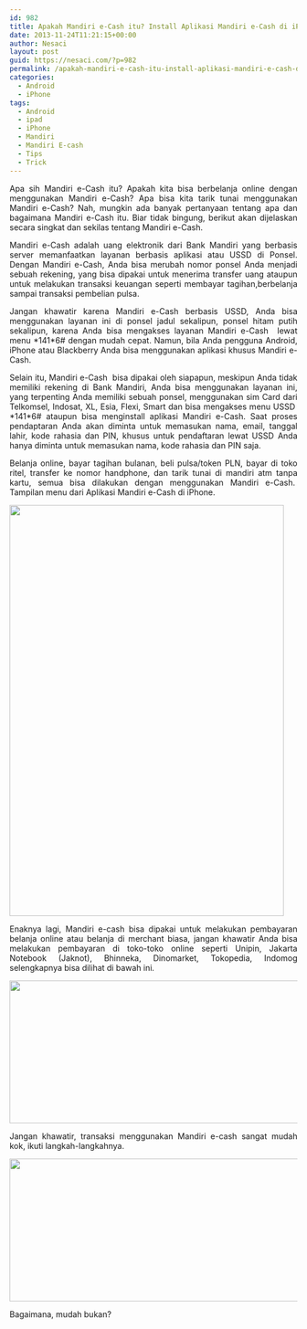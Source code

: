 ```yaml
---
id: 982
title: Apakah Mandiri e-Cash itu? Install Aplikasi Mandiri e-Cash di iPhone dan Android
date: 2013-11-24T11:21:15+00:00
author: Nesaci
layout: post
guid: https://nesaci.com/?p=982
permalink: /apakah-mandiri-e-cash-itu-install-aplikasi-mandiri-e-cash-di-iphone-dan-android/
categories:
  - Android
  - iPhone
tags:
  - Android
  - ipad
  - iPhone
  - Mandiri
  - Mandiri E-cash
  - Tips
  - Trick
---
```

<p style="text-align: justify;">
  Apa sih Mandiri e-Cash itu? Apakah kita bisa berbelanja online dengan menggunakan Mandiri e-Cash? Apa bisa kita tarik tunai menggunakan Mandiri e-Cash? Nah, mungkin ada banyak pertanyaan tentang apa dan bagaimana Mandiri e-Cash itu. Biar tidak bingung, berikut akan dijelaskan secara singkat dan sekilas tentang Mandiri e-Cash.
</p>

<p style="text-align: justify;">
  Mandiri e-Cash adalah uang elektronik dari Bank Mandiri yang berbasis server memanfaatkan layanan berbasis aplikasi atau USSD di Ponsel. Dengan Mandiri e-Cash, Anda bisa merubah nomor ponsel Anda menjadi sebuah rekening, yang bisa dipakai untuk menerima transfer uang ataupun untuk melakukan transaksi keuangan seperti membayar tagihan,berbelanja sampai transaksi pembelian pulsa.
</p>

<p style="text-align: justify;">
  Jangan khawatir karena Mandiri e-Cash berbasis USSD, Anda bisa menggunakan layanan ini di ponsel jadul sekalipun, ponsel hitam putih sekalipun, karena Anda bisa mengakses layanan Mandiri e-Cash  lewat menu *141*6# dengan mudah cepat. Namun, bila Anda pengguna Android, iPhone atau Blackberry Anda bisa menggunakan aplikasi khusus Mandiri e-Cash.
</p>

<p style="text-align: justify;">
  Selain itu, Mandiri e-Cash  bisa dipakai oleh siapapun, meskipun Anda tidak memiliki rekening di Bank Mandiri, Anda bisa menggunakan layanan ini, yang terpenting Anda memiliki sebuah ponsel, menggunakan sim Card dari Telkomsel, Indosat, XL, Esia, Flexi, Smart dan bisa mengakses menu USSD  *141*6# ataupun bisa menginstall aplikasi Mandiri e-Cash. Saat proses pendaptaran Anda akan diminta untuk memasukan nama, email, tanggal lahir, kode rahasia dan PIN, khusus untuk pendaftaran lewat USSD Anda hanya diminta untuk memasukan nama, kode rahasia dan PIN saja.
</p>

<p style="text-align: justify;">
  Belanja online, bayar tagihan bulanan, beli pulsa/token PLN, bayar di toko ritel, transfer ke nomor handphone, dan tarik tunai di mandiri atm tanpa kartu, semua bisa dilakukan dengan menggunakan Mandiri e-Cash.  Tampilan menu dari Aplikasi Mandiri e-Cash di iPhone.
</p>

<p style="text-align: justify;">
  <img loading="lazy" class="aligncenter" alt="" src="https://4.bp.blogspot.com/-5YpVehUJFcE/UpF9tch40gI/AAAAAAAACXY/kwXU7Tdk9uw/s1600/mandiri-ecash_iphone_2.jpg" width="480" height="720" />
</p>

<p style="text-align: justify;">
  Enaknya lagi, Mandiri e-cash bisa dipakai untuk melakukan pembayaran belanja online atau belanja di merchant biasa, jangan khawatir Anda bisa melakukan pembayaran di toko-toko online seperti Unipin, Jakarta Notebook (Jaknot), Bhinneka, Dinomarket, Tokopedia, Indomog selengkapnya bisa dilihat di bawah ini.
</p>

<p style="text-align: justify;">
  <img loading="lazy" class="alignnone" alt="" src="https://2.bp.blogspot.com/-EeNa_ZBvr_o/UpF9tXqKuOI/AAAAAAAACXQ/gv0yhXjrEeY/s1600/mandiri-ecash_iphone_1.jpg" width="550" height="250" />
</p>

<p style="text-align: justify;">
  Jangan khawatir, transaksi menggunakan Mandiri e-cash sangat mudah kok, ikuti langkah-langkahnya.
</p>

<p style="text-align: justify;">
  <img loading="lazy" class="alignnone" alt="" src="https://3.bp.blogspot.com/-ejYFbM4YYVc/UpF9tYrhytI/AAAAAAAACXU/QMFWslcee5g/s1600/mandiri-ecash_iphone.jpg" width="550" height="250" />
</p>

Bagaimana, mudah bukan?